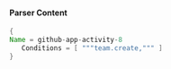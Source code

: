 #### Parser Content
```Java
{
Name = github-app-activity-8
   Conditions = [ """team.create,""" ]
}
```